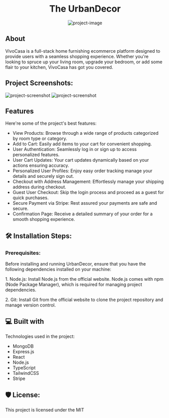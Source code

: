 <div>
<h1 align="center" id="title">The UrbanDecor</h1>
</div>

<p align="center"><img src="https://i.postimg.cc/YC4mXQnC/Screenshot-2025-07-30-at-12-23-09-AM.png" alt="project-image"></p>

<h2>About</h2>
<p id="description">VivoCasa is a full-stack home furnishing ecommerce platform designed to provide users with a seamless shopping experience. Whether you're looking to spruce up your living room, upgrade your bedroom, or add some flair to your kitchen, VivoCasa has got you covered.</p>


<h2>Project Screenshots:</h2>
<div>
<img src="https://i.postimg.cc/hPKY71D6/Screenshot-2025-07-30-at-12-47-01-AM.png" alt="project-screenshot" />
<img src="https://i.postimg.cc/6qcYhFWS/Screenshot-2025-07-30-at-12-47-15-AM.png" alt="project-screenshot" />
</div>

<h2>Features</h2>

Here're some of the project's best features:

*   View Products: Browse through a wide range of products categorized by room type or category.
*   Add to Cart: Easily add items to your cart for convenient shopping.
*   User Authentication: Seamlessly log in or sign up to access personalized features.
*   User Cart Updates: Your cart updates dynamically based on your actions ensuring accuracy.
*   Personalized User Profiles: Enjoy easy order tracking manage your details and securely sign out.
*   Checkout with Address Management: Effortlessly manage your shipping address during checkout.
*   Guest User Checkout: Skip the login process and proceed as a guest for quick purchases.
*   Secure Payment via Stripe: Rest assured your payments are safe and secure.
*   Confirmation Page: Receive a detailed summary of your order for a smooth shopping experience.

<h2>🛠️ Installation Steps:</h2>
<h3>Prerequisites:</h3>
<p>Before installing and running UrbanDecor, ensure that you have the following dependencies installed on your machine:</p>

<p>1. Node.js: Install Node.js from the official website. Node.js comes with npm (Node Package Manager), which is required for managing project dependencies.</p>
<p>2. Git: Install Git from the official website to clone the project repository and manage version control.</p>


  
<h2>💻 Built with</h2>

Technologies used in the project:
*  MongoDB
*  Express.js
*  React
*  Node.js
*  TypeScript
*  TailwindCSS
*  Stripe

<h2>🛡️ License:</h2>

This project is licensed under the MIT
